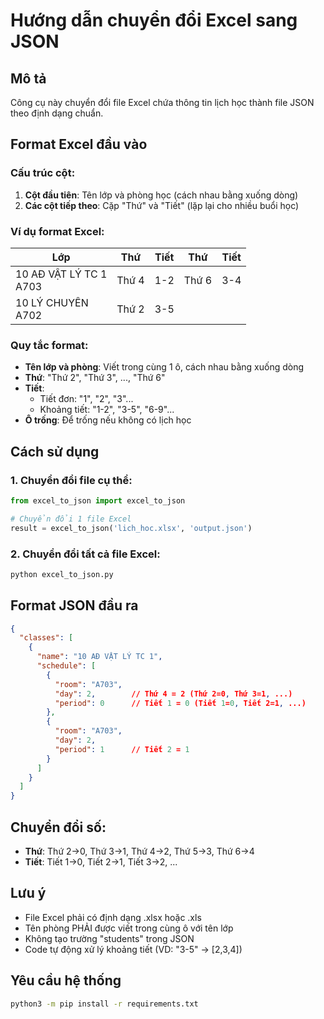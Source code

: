 # Hướng dẫn chuyển đổi Excel sang JSON

## Mô tả
Công cụ này chuyển đổi file Excel chứa thông tin lịch học thành file JSON theo định dạng chuẩn.

## Format Excel đầu vào

### Cấu trúc cột:
1. **Cột đầu tiên**: Tên lớp và phòng học (cách nhau bằng xuống dòng)
2. **Các cột tiếp theo**: Cặp "Thứ" và "Tiết" (lặp lại cho nhiều buổi học)

### Ví dụ format Excel:

| Lớp | Thứ | Tiết | Thứ | Tiết |
|-----|-----|------|-----|------|
| 10 AĐ VẬT LÝ TC 1<br/>A703 | Thứ 4 | 1-2 | Thứ 6 | 3-4 |
| 10 LÝ CHUYÊN<br/>A702 | Thứ 2 | 3-5 | | |

### Quy tắc format:
- **Tên lớp và phòng**: Viết trong cùng 1 ô, cách nhau bằng xuống dòng
- **Thứ**: "Thứ 2", "Thứ 3", ..., "Thứ 6"
- **Tiết**: 
  - Tiết đơn: "1", "2", "3"...
  - Khoảng tiết: "1-2", "3-5", "6-9"...
- **Ô trống**: Để trống nếu không có lịch học

## Cách sử dụng

### 1. Chuyển đổi file cụ thể:
```python
from excel_to_json import excel_to_json

# Chuyển đổi 1 file Excel
result = excel_to_json('lich_hoc.xlsx', 'output.json')
```

### 2. Chuyển đổi tất cả file Excel:
```bash
python excel_to_json.py
```

## Format JSON đầu ra

```json
{
  "classes": [
    {
      "name": "10 AĐ VẬT LÝ TC 1",
      "schedule": [
        {
          "room": "A703",
          "day": 2,        // Thứ 4 = 2 (Thứ 2=0, Thứ 3=1, ...)
          "period": 0      // Tiết 1 = 0 (Tiết 1=0, Tiết 2=1, ...)
        },
        {
          "room": "A703", 
          "day": 2,
          "period": 1      // Tiết 2 = 1
        }
      ]
    }
  ]
}
```

## Chuyển đổi số:
- **Thứ**: Thứ 2→0, Thứ 3→1, Thứ 4→2, Thứ 5→3, Thứ 6→4
- **Tiết**: Tiết 1→0, Tiết 2→1, Tiết 3→2, ...

## Lưu ý
- File Excel phải có định dạng .xlsx hoặc .xls
- Tên phòng PHẢI được viết trong cùng ô với tên lớp
- Không tạo trường "students" trong JSON
- Code tự động xử lý khoảng tiết (VD: "3-5" → [2,3,4])

## Yêu cầu hệ thống
```bash
python3 -m pip install -r requirements.txt
```
